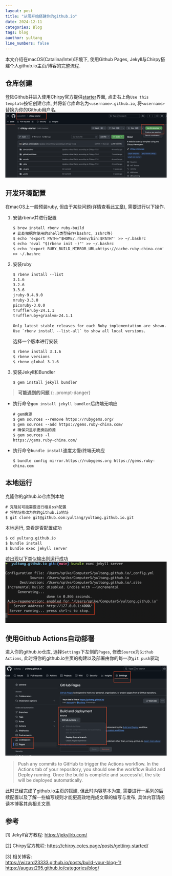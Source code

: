 ```yaml
---
layout: post
title: "从零开始搭建你的github.io"
date: 2024-12-11
categories: Blog
tags: blog
auothor: yultang
line_numbers: false
---
```


本文介绍在macOS(Catalina/Intel)环境下, 使用Github Pages, Jekyll与Chirpy搭建个人github.io主页/博客的完整流程. 

## 仓库创建
登陆Github并进入使用Chirpy官方提供[starter](https://github.com/cotes2020/chirpy-starter)界面, 点击右上角`Use this template`按钮创建仓库, 并将新仓库命名为`<username>.github.io`, 将`<username>`替换为你的Github用户名.
![](/media/img/2024-12-11-从零开始搭建你的github.io/1.png)


## 开发环境配置
在macOS上一般预装ruby, 但由于某些问题(详情查看此[文章](https://www.rubyonmac.dev/you-dont-have-write-permissions-for-the-library-ruby-gems-2-6-0-directory)), 需要进行以下操作.

1. 安装rbenv并进行配置

   ```shell
   $ brew install rbenv ruby-build
   # 此处根据你使用的shell类型操作(bashrc, zshrc等)
   $ echo 'export PATH="$HOME/.rbenv/bin:$PATH"' >> ~/.bashrc
   $ echo 'eval "$(rbenv init -)"' >> ~/.bashrc
   $ echo 'export RUBY_BUILD_MIRROR_URL=https://cache.ruby-china.com' >> ~/.bashrc
   ```

2. 安装ruby

   ```shell 
   $ rbenv install --list
   3.1.6
   3.2.6
   3.3.6
   jruby-9.4.9.0
   mruby-3.3.0
   picoruby-3.0.0
   truffleruby-24.1.1
   truffleruby+graalvm-24.1.1

   Only latest stable releases for each Ruby implementation are shown.
   Use `rbenv install --list-all` to show all local versions.
   ```

   选择一个版本进行安装

   ```shell 
   $ rbenv install 3.1.6
   $ rbenv versions
   $ rbenv global 3.1.6
   ```

3. 安装Jekyll和Bundler

   ```shell
   $ gem install jekyll bundler
   ```

> **可能遇到的问题**
{: .prompt-danger}

- 执行命令`gem install jekyll bundler`后终端无响应

  ```shell
  # gem换源
  $ gem sources --remove https://rubygems.org/
  $ gem sources --add https://gems.ruby-china.com/
  # 确保只显示更换后的源
  $ gem sources -l
  https://gems.ruby-china.com/
  ```

- 执行命令`bundle install`速度太慢/终端无响应

  ```shell
  $ bundle config mirror.https://rubygems.org https://gems.ruby-china.com
  ```

## 本地运行
克隆你的github.io仓库到本地

```shell
# 克隆前可能需要进行相关ssh配置
# 将地址修改为你的github.io地址
$ git clone git@github.com:yultang/yultang.github.io.git
```

本地运行, 查看是否配置成功

```shell
$ cd yultang.github.io
$ bundle install
$ bundle exec jekyll server
```

若出现以下类似输出则运行成功
![](/media/img/2024-12-11-从零开始搭建你的github.io/2.png)

## 使用Github Actions自动部署

进入你的github.io仓库, 选择`Settings`下左侧的`Pages`, 修改`Source`为`Github Actions`, 此时将你的github.io主页的构建以及部署由你的每一次`git push`驱动

![](/media/img/2024-12-11-从零开始搭建你的github.io/3.png)

> Push any commits to GitHub to trigger the Actions workflow. In the Actions tab of your repository, you should see the workflow Build and Deploy running. Once the build is complete and successful, the site will be deployed automatically.

此时已经完成了github.io主页的搭建, 但此时内容基本为空, 需要进行一系列的后续配置以及了解一些编写规则才能更高效地完成文章的编写与发布, 具体内容请阅读本博客其余相关文章. 

## 参考
[1] Jekyll官方教程: https://jekyllrb.com/ <br>

[2] Chirpy官方教程: https://chirpy.cotes.page/posts/getting-started/ <br>

[3] 相关博客: <br>
https://wizard23333.github.io/posts/build-your-blog-1/ <br>
https://august295.github.io/categories/blog/ <br>

